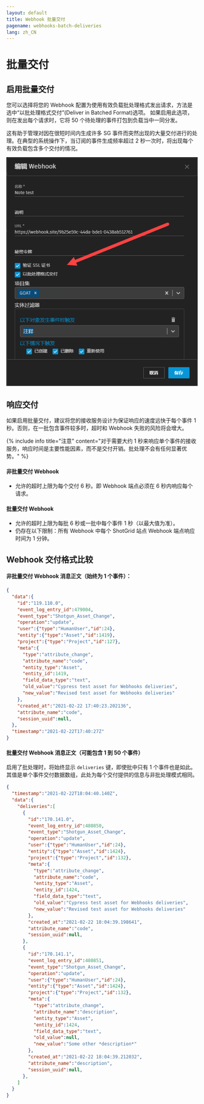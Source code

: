 ```yaml
---
layout: default
title: Webhook 批量交付
pagename: webhooks-batch-deliveries
lang: zh_CN
---
```


# 批量交付

## 启用批量交付

您可以选择将您的 Webhook 配置为使用有效负载批处理格式发出请求，方法是选中“以批处理格式交付”(Deliver in Batched Format)选项。
如果启用此选项，则在发出每个请求时，它将 50 个待处理的事件打包到负载当中一同分发。

这有助于管理对因在很短时间内生成许多 SG 事件而突然出现的大量交付进行的处理。在典型的系统操作下，当订阅的事件生成频率超过 2 秒一次时，将出现每个有效负载包含多个交付的情况。

![已启用批量交付](./images/batch_delivery_enabled.png)

## 响应交付

如果启用批量交付，建议将您的接收服务设计为保证响应的速度远快于每个事件 1 秒。否则，在一批包含事件较多时，超时和 Webhook 失败的风险将会增大。

{% include info title="注意" content="对于需要大约 1 秒来响应单个事件的接收服务，响应时间是主要性能因素，而不是交付开销。批处理不会有任何显著优势。" %}

#### 非批量交付 Webhook
* 允许的超时上限为每个交付 6 秒。即 Webhook 端点必须在 6 秒内响应每个请求。

#### 批量交付 Webhook
* 允许的超时上限为每批 6 秒或一批中每个事件 1 秒（以最大值为准）。
* 仍存在以下限制：所有 Webhook 中每个 ShotGrid 站点 Webhook 端点响应时间为 1 分钟。

## Webhook 交付格式比较

#### 非批量交付 Webhook 消息正文（始终为 1 个事件）：

```json
{
  "data":{
    "id":"119.110.0",
    "event_log_entry_id":479004,
    "event_type":"Shotgun_Asset_Change",
    "operation":"update",
    "user":{"type":"HumanUser","id":24},
    "entity":{"type":"Asset","id":1419},
    "project":{"type":"Project","id":127},
    "meta":{
      "type":"attribute_change",
      "attribute_name":"code",
      "entity_type":"Asset",
      "entity_id":1419,
      "field_data_type":"text",
      "old_value":"Cypress test asset for Webhooks deliveries",
      "new_value":"Revised test asset for Webhooks deliveries"
    },
    "created_at":"2021-02-22 17:40:23.202136",
    "attribute_name":"code",
    "session_uuid":null,
  },
  "timestamp":"2021-02-22T17:40:27Z"
}
```

#### 批量交付 Webhook 消息正文（可能包含 1 到 50 个事件）

启用了批处理时，将始终显示 `deliveries` 键，即使批中只有 1 个事件也是如此。其值是单个事件交付数据数组，此处为每个交付提供的信息与非批处理模式相同。

```json
{
  "timestamp":"2021-02-22T18:04:40.140Z",
  "data":{
    "deliveries":[
      {
        "id":"170.141.0",
        "event_log_entry_id":480850,
        "event_type":"Shotgun_Asset_Change",
        "operation":"update",
        "user":{"type":"HumanUser","id":24},
        "entity":{"type":"Asset","id":1424},
        "project":{"type":"Project","id":132},
        "meta":{
          "type":"attribute_change",
          "attribute_name":"code",
          "entity_type":"Asset",
          "entity_id":1424,
          "field_data_type":"text",
          "old_value":"Cypress test asset for Webhooks deliveries",
          "new_value":"Revised test asset for Webhooks deliveries"
        },
        "created_at":"2021-02-22 18:04:39.198641",
        "attribute_name":"code",
        "session_uuid":null,
      },
      {
        "id":"170.141.1",
        "event_log_entry_id":480851,
        "event_type":"Shotgun_Asset_Change",
        "operation":"update",
        "user":{"type":"HumanUser","id":24},
        "entity":{"type":"Asset","id":1424},
        "project":{"type":"Project","id":132},
        "meta":{
          "type":"attribute_change",
          "attribute_name":"description",
          "entity_type":"Asset",
          "entity_id":1424,
          "field_data_type":"text",
          "old_value":null,
          "new_value":"Some other *description*"
        },
        "created_at":"2021-02-22 18:04:39.212032",
        "attribute_name":"description",
        "session_uuid":null,
      },
    ]
  }
}
```

